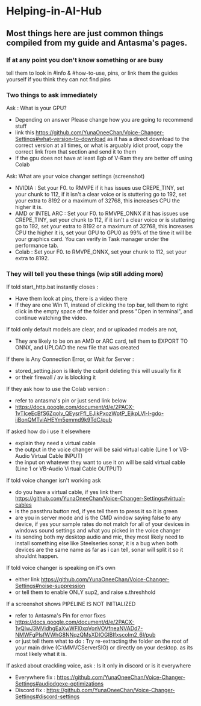 # Helping-in-AI-Hub

## Most things here are just common things compiled from my guide and Antasma's pages.

### If at any point you don't know something or are busy
tell them to look in #info & #how-to-use, pins, or link them the guides yourself if you think they can not find pins


### Two things to ask immediately

Ask : What is your GPU?
* Depending on answer Please change how you are going to recommend stuff
* link this https://github.com/YunaOneeChan/Voice-Changer-Settings#what-version-to-download as it has a direct download to the correct version at all times, or what is arguably idiot proof, copy the correct link from that section and send it to them
* If the gpu does not have at least 8gb of V-Ram they are better off using Colab
  
Ask: What are your voice changer settings (screenshot) 
* NVIDIA : Set your F0. to RMVPE if it has issues use CREPE_TINY, set your chunk to 112, if it isn't a clear voice or is stuttering go to 192, set your extra to 8192 or a maximum of 32768, this increases CPU the higher it is.
* AMD or INTEL ARC : Set your F0. to RMVPE_ONNX if it has issues use CREPE_TINY, set your chunk to 112, if it isn't a clear voice or is stuttering go to 192, set your extra to 8192 or a maximum of 32768, this increases CPU the higher it is, set your GPU to GPU0 as 99% of the time it will be your graphics card. You can verify in Task manager under the performance tab.
* Colab : Set your F0. to RMVPE_ONNX, set your chunk to 112, set your extra to 8192.

### They will tell you these things (wip still adding more) 

If told start_http.bat instantly closes : 
* Have them look at pins, there is a video there
* If they are one Win 11, instead of clicking the top bar, tell them to right click in the empty space of the folder and press "Open in terminal", and continue watching the video.

If told only default models are clear, and or uploaded models are not,
* They are likely to be on an AMD or ARC card, tell them to EXPORT TO ONNX, and UPLOAD the new file that was created

If there is Any Connection Error, or Wait for Server :
* stored_setting.json is likely the culprit deleting this will usually fix it
* or their firewall / av is blocking it

If they ask how to use the Colab version :
* refer to antasma's pin or just send link below
* https://docs.google.com/document/d/e/2PACX-1vTIceEcBfS6Zqolv_QEysrFfI_EJikPxozWptP_EjkpLVl-l-gdo-ijBonQMTviAHEYm5emmd9k9TdC/pub

If asked how do i use it elsewhere
* explain they need a virtual cable
* the output in the voice changer will be said virtual cable (Line 1 or VB-Audio Virtual Cable INPUT)
* the input on whatever they want to use it on will be said virtual cable (Line 1 or VB-Audio Virtual Cable OUTPUT)

If told voice changer isn't working ask
* do you have a virtual cable, if yes link them https://github.com/YunaOneeChan/Voice-Changer-Settings#virtual-cables
* is the passthru button red, if yes tell them to press it so it is green
* are you in server mode and is the CMD window saying false to any device, if yes your sample rates do not match for all of your devices in windows sound settings and what you picked in the voice changer
* its sending both my desktop audio and mic, they most likely need to install something else like Steelseries sonar, it is a bug when both devices are the same name as far as i can tell, sonar will split it so it shouldnt happen.

If told voice changer is speaking on it's own
* either link https://github.com/YunaOneeChan/Voice-Changer-Settings#noise-suppression
* or tell them to enable ONLY sup2, and raise s.threshhold

If a screenshot shows PIPELINE IS NOT INITIALIZED
* refer to Antasma's Pin for error fixes
* https://docs.google.com/document/d/e/2PACX-1vQIwJ3MVidhgEaXwWFl0xpVonVOVfneaNVADd7-NMWFgPIsfWWhG8NNqzQMsXDIOGlBIfxscoIm2_6I/pub
* or just tell them what to do : Try re-extracting the folder on the root of your main drive (C:\MMVCServerSIO) or directly on your desktop. as its most likely what it is.

If asked about crackling voice, ask : Is it only in discord or is it everywhere
* Everywhere fix : https://github.com/YunaOneeChan/Voice-Changer-Settings#audiodgexe-optimizations
* Discord fix : https://github.com/YunaOneeChan/Voice-Changer-Settings#discord-settings
